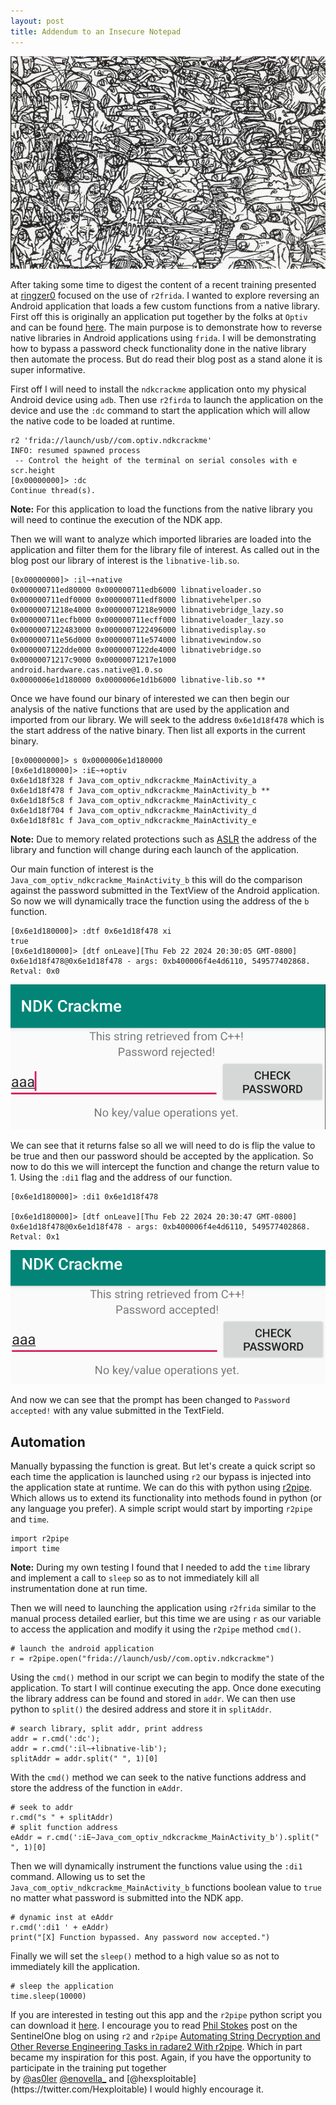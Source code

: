 ```yaml
---
layout: post
title: Addendum to an Insecure Notepad
---
```


![Untitled](/assets/cover.jpeg)

After taking some time to digest the content of a recent training presented at [ringzer0](https://ringzer0.training/trainings/mobile-reverse-engineering-r2frida.html) focused on the use of `r2frida`. I wanted to explore reversing an Android application that loads a few custom functions from a native library. First off this is originally an application put together by the folks at `Optiv` and can be found [here](https://www.optiv.com/insights/source-zero/blog/attacking-jni-boundary-frida). The main purpose is to demonstrate how to reverse native libraries in Android applications using `frida`. I will be demonstrating how to bypass a password check functionality done in the native library then automate the process. But do read their blog post as a stand alone it is super informative. 

First off I will need to install the `ndkcrackme` application onto my physical Android device using `adb`. Then use `r2firda` to launch the application on the device and use the `:dc` command to start the application which will allow the native code to be loaded at runtime.

```
r2 'frida://launch/usb//com.optiv.ndkcrackme'
INFO: resumed spawned process
 -- Control the height of the terminal on serial consoles with e scr.height
[0x00000000]> :dc
Continue thread(s).
```

**Note:** For this application to load the functions from the native library you will need to continue the execution of the NDK app. 

Then we will want to analyze which imported libraries are loaded into the application and filter them for the library file of interest. As called out in the blog post our library of interest is the `libnative-lib.so`.

```
[0x00000000]> :il~+native
0x000000711ed80000 0x000000711edb6000 libnativeloader.so
0x000000711edf0000 0x000000711edf8000 libnativehelper.so
0x00000071218e4000 0x00000071218e9000 libnativebridge_lazy.so
0x000000711ecfb000 0x000000711ecff000 libnativeloader_lazy.so
0x0000007122483000 0x0000007122496000 libnativedisplay.so
0x000000711e56d000 0x000000711e574000 libnativewindow.so
0x0000007122dde000 0x0000007122de4000 libnativebridge.so
0x00000071217c9000 0x00000071217e1000 android.hardware.cas.native@1.0.so
0x0000006e1d180000 0x0000006e1d1b6000 libnative-lib.so **
```

Once we have found our binary of interested we can then begin our analysis of the native functions that are used by the application and imported from our library. We will seek to the address `0x6e1d18f478` which is the start address of the native binary. Then list all exports in the current binary. 

```
[0x00000000]> s 0x0000006e1d180000
[0x6e1d180000]> :iE~+optiv
0x6e1d18f328 f Java_com_optiv_ndkcrackme_MainActivity_a
0x6e1d18f478 f Java_com_optiv_ndkcrackme_MainActivity_b **
0x6e1d18f5c8 f Java_com_optiv_ndkcrackme_MainActivity_c
0x6e1d18f704 f Java_com_optiv_ndkcrackme_MainActivity_d
0x6e1d18f81c f Java_com_optiv_ndkcrackme_MainActivity_e
```

**Note:** Due to memory related protections such as [ASLR](https://en.wikipedia.org/wiki/Address_space_layout_randomization) the address of the library and function will change during each launch of the application. 

Our main function of interest is the `Java_com_optiv_ndkcrackme_MainActivity_b`
this will do the comparison against the password submitted in the TextView of the Android application. 
So now we will dynamically trace the function using the address of the `b` function.

```
[0x6e1d180000]> :dtf 0x6e1d18f478 xi
true
[0x6e1d180000]> [dtf onLeave][Thu Feb 22 2024 20:30:05 GMT-0800] 0x6e1d18f478@0x6e1d18f478 - args: 0xb400006f4e4d6110, 549577402868. Retval: 0x0
```

![Untitled](/assets/ndkReject.png)

We can see that it returns false so all we will need to do is flip the value to be true and then our password should be accepted by the application. 
So now to do this we will intercept the function and change the return value to 1. Using the `:di1` flag and the address of our function. 

```
[0x6e1d180000]> :di1 0x6e1d18f478

[0x6e1d180000]> [dtf onLeave][Thu Feb 22 2024 20:30:47 GMT-0800] 0x6e1d18f478@0x6e1d18f478 - args: 0xb400006f4e4d6110, 549577402868. Retval: 0x1
```

![Untitled](/assets/ndkAccept.png)

And now we can see that the prompt has been changed to `Password accepted!` with any value submitted in the TextField.  
## Automation
Manually bypassing the function is great. But let's create a quick script so each time the application is launched using `r2` our bypass is injected into the application state at runtime. We can do this with python using [r2pipe](https://github.com/radareorg/radare2-r2pipe). Which allows us to extend its functionality into methods found in python (or any language you prefer). A simple script would start by importing `r2pipe` and `time`.  

```
import r2pipe
import time
```

**Note:** During my own testing I found that I needed to add the `time` library and implement a call to `sleep` so as to not immediately kill all instrumentation done at run time. 

Then we will need to launching the application using `r2frida` similar to the manual process detailed earlier, but this time we are using `r` as our variable to access the application and modify it using the `r2pipe` method `cmd()`.

```
# launch the android application
r = r2pipe.open("frida://launch/usb//com.optiv.ndkcrackme")
```

Using the `cmd()` method in our script we can begin to modify the state of the application. To start I will continue executing the app. Once done executing the library address can be found and stored in `addr`. We can then use python to `split()` the desired address and store it in `splitAddr`. 

```
# search library, split addr, print address
addr = r.cmd(':dc');
addr = r.cmd(':il~+libnative-lib');
splitAddr = addr.split(" ", 1)[0]
```

With the `cmd()` method we can seek to the native functions address and store the address of the function in `eAddr`.

```
# seek to addr 
r.cmd("s " + splitAddr)
# split function address 
eAddr = r.cmd(':iE~Java_com_optiv_ndkcrackme_MainActivity_b').split(" ", 1)[0]
```

Then we will dynamically instrument the functions value using the `:di1` command. Allowing us to set the `Java_com_optiv_ndkcrackme_MainActivity_b` functions boolean value to `true` no matter what password is submitted into the NDK app.

```
# dynamic inst at eAddr
r.cmd(':di1 ' + eAddr)
print("[X] Function bypassed. Any password now accepted.")
```

Finally we will set the `sleep()` method to a high value so as not to immediately kill the application. 

```
# sleep the application
time.sleep(10000)
```

If you are interested in testing out this app and the `r2pipe` python script you can download it [here](https://github.com/n0psn0ps/automation-r2pipe). I encourage you to read [Phil Stokes]() post on the SentinelOne blog on using `r2` and `r2pipe` [Automating String Decryption and Other Reverse Engineering Tasks in radare2 With r2pipe](https://www.sentinelone.com/labs/automating-string-decryption-and-other-reverse-engineering-tasks-in-radare2-with-r2pipe/). Which in part became my inspiration for this post. Again, if you have the opportunity to participate in the training put together by [@as0ler](https://twitter.com/as0ler) [@enovella_](https://twitter.com/enovella_) and [@hexsploitable](https://twitter.com/Hexploitable) I would highly encourage it. 

